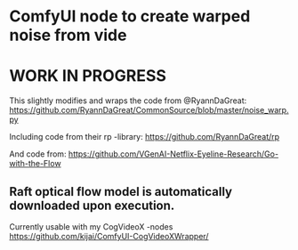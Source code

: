 # ComfyUI node to create warped noise from vide

# WORK IN PROGRESS

This slightly modifies and wraps the code from @RyannDaGreat: https://github.com/RyannDaGreat/CommonSource/blob/master/noise_warp.py

Including code from their rp -library: https://github.com/RyannDaGreat/rp

And code from: https://github.com/VGenAI-Netflix-Eyeline-Research/Go-with-the-Flow

## Raft optical flow model is automatically downloaded upon execution.

Currently usable with my CogVideoX -nodes https://github.com/kijai/ComfyUI-CogVideoXWrapper/
